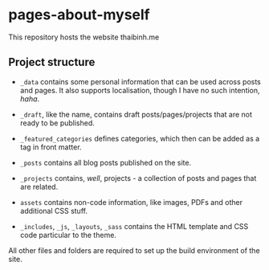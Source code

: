 # pages-about-myself

This repository hosts the website thaibinh.me

## Project structure

- `_data` contains some personal information that can be used across posts and pages. It also supports
localisation, though I have no such intention, *haha*.

- `_draft`, like the name, contains draft posts/pages/projects that are not ready to be published.

- `_featured_categories` defines categories, which then can be added as a tag in front matter.

- `_posts` contains all blog posts published on the site.

- `_projects` contains, *well*, projects - a collection of posts and pages that are related.

- `assets` contains non-code information, like images, PDFs and other additional CSS stuff.

- `_includes`, `_js`, `_layouts`, `_sass` contains the HTML template and CSS code particular to the theme.

All other files and folders are required to set up the build environment of the site.
